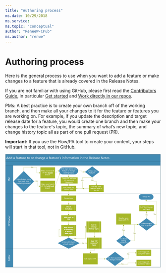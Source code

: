 ```yaml
---
title: "Authoring process"
ms.date: 10/29/2018
ms.service: 
ms.topic: "conceptual"
author: "ReneeW-CPub"
ms.author: "renwe"
---
```

# Authoring process

Here is the general process to use when you want to add a feature or make changes to a feature that is already covered in the Release Notes. 

If you are not familiar with using GitHub, please first read the [Contributors Guide](contributors-guide.md), in particular [Get started](get-started.md) and [Work directly in our repos](work-repos.md).

PMs: A best practice is to create your own branch off of the working branch, and then make all your changes to it for the feature or features you are working on. For example, if you update the description and target release date for a feature, you would create one branch and then make your changes to the feature's topic, the summary of what’s new topic, and change history topic all as part of one pull request (PR). 

**Important:** If you use the Flow/PA tool to create your content, your steps will start in that tool, not in GitHub. 

 ![](media/rn-add-change-feature.png)

